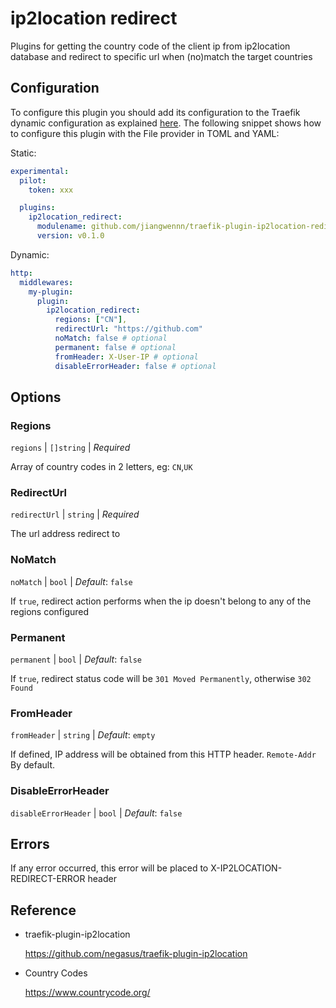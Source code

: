 # ip2location redirect

Plugins for getting the country code of the client ip from ip2location database and redirect to specific url when (no)match the target countries


Configuration
---
To configure this plugin you should add its configuration to the Traefik dynamic configuration as explained [here](https://doc.traefik.io/traefik/getting-started/configuration-overview/#the-dynamic-configuration). The following snippet shows how to configure this plugin with the File provider in TOML and YAML:

Static:
```yaml
experimental:
  pilot:
    token: xxx

  plugins:
    ip2location_redirect:
      modulename: github.com/jiangwennn/traefik-plugin-ip2location-redirect
      version: v0.1.0
```

Dynamic:
```yaml
http:
  middlewares:
    my-plugin:
      plugin:
        ip2location_redirect:
          regions: ["CN"],
          redirectUrl: "https://github.com"
          noMatch: false # optional
          permanent: false # optional
          fromHeader: X-User-IP # optional
          disableErrorHeader: false # optional
```


Options
---

### Regions 
`regions` | `[]string` | *Required* 

Array of country codes in 2 letters, eg: `CN`,`UK`

### RedirectUrl 

`redirectUrl` | `string` | *Required* 

The url address redirect to

### NoMatch

`noMatch` | `bool` | *Default*: `false`

If `true`, redirect action performs when the ip doesn't belong to any of the regions configured

### Permanent

`permanent` | `bool` | *Default*: `false`

If `true`, redirect status code will be `301 Moved Permanently`, otherwise `302 Found`

### FromHeader

`fromHeader` | `string` | *Default*: `empty`

If defined, IP address will be obtained from this HTTP header. `Remote-Addr` By default.

### DisableErrorHeader

`disableErrorHeader` | `bool` | *Default*: `false`


Errors
---

If any error occurred, this error will be placed to X-IP2LOCATION-REDIRECT-ERROR header


Reference
---

- traefik-plugin-ip2location

    https://github.com/negasus/traefik-plugin-ip2location

- Country Codes

    https://www.countrycode.org/